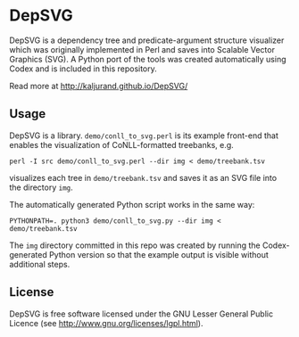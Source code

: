 DepSVG
======

DepSVG is a dependency tree and predicate-argument structure visualizer which
was originally implemented in Perl and saves into Scalable Vector Graphics
(SVG). A Python port of the tools was created automatically using Codex and is
included in this repository.

Read more at http://kaljurand.github.io/DepSVG/


Usage
-----

DepSVG is a library. `demo/conll_to_svg.perl` is its example front-end that
enables the visualization of CoNLL-formatted treebanks, e.g.

    perl -I src demo/conll_to_svg.perl --dir img < demo/treebank.tsv

visualizes each tree in `demo/treebank.tsv` and saves it as
an SVG file into the directory `img`.

The automatically generated Python script works in the same way:

    PYTHONPATH=. python3 demo/conll_to_svg.py --dir img < demo/treebank.tsv

The `img` directory committed in this repo was created by running the
Codex-generated Python version so that the example output is visible without
additional steps.


License
-------

DepSVG is free software licensed under the GNU Lesser General Public Licence (see
http://www.gnu.org/licenses/lgpl.html).
